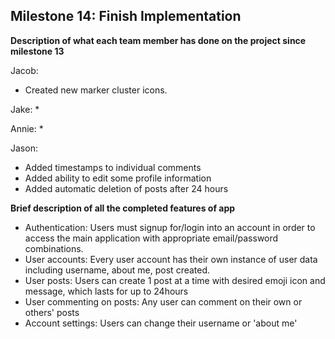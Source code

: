 ## Milestone 14: Finish Implementation

**Description of what each team member has done on the project since milestone 13**

Jacob:
* Created new marker cluster icons. 

Jake:
* 

Annie:
*

Jason:
* Added timestamps to individual comments
* Added ability to edit some profile information
* Added automatic deletion of posts after 24 hours

**Brief description of all the completed features of app**
* Authentication: Users must signup for/login into an account in order to access the main application with appropriate email/password combinations.
* User accounts: Every user account has their own instance of user data including username, about me, post created.
* User posts: Users can create 1 post at a time with desired emoji icon and message, which lasts for up to 24hours
* User commenting on posts: Any user can comment on their own or others' posts
* Account settings: Users can change their username or 'about me'
